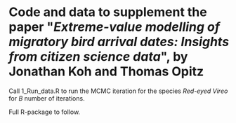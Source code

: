 # Code and data to supplement the paper "_Extreme-value modelling of migratory bird arrival dates: Insights from citizen science data_", by Jonathan Koh and Thomas Opitz

Call 1_Run_data.R to run the MCMC iteration for the species _Red-eyed Vireo_ for _B_ number of iterations.

Full R-package to follow. 
